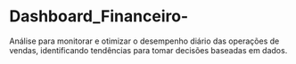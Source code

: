 # Dashboard_Financeiro-
Análise para monitorar e otimizar o desempenho diário das operações de vendas, identificando tendências para tomar decisões baseadas em dados. 
